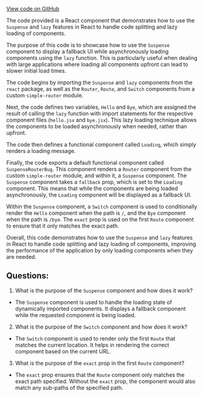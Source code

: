 [View code on GitHub](https://github.com/preactjs/preact/demo/suspense-router/index.jsx)

The code provided is a React component that demonstrates how to use the `Suspense` and `lazy` features in React to handle code splitting and lazy loading of components. 

The purpose of this code is to showcase how to use the `Suspense` component to display a fallback UI while asynchronously loading components using the `lazy` function. This is particularly useful when dealing with large applications where loading all components upfront can lead to slower initial load times. 

The code begins by importing the `Suspense` and `lazy` components from the `react` package, as well as the `Router`, `Route`, and `Switch` components from a custom `simple-router` module. 

Next, the code defines two variables, `Hello` and `Bye`, which are assigned the result of calling the `lazy` function with import statements for the respective component files (`hello.jsx` and `bye.jsx`). This lazy loading technique allows the components to be loaded asynchronously when needed, rather than upfront.

The code then defines a functional component called `Loading`, which simply renders a loading message.

Finally, the code exports a default functional component called `SuspenseRouterBug`. This component renders a `Router` component from the custom `simple-router` module, and within it, a `Suspense` component. The `Suspense` component takes a `fallback` prop, which is set to the `Loading` component. This means that while the components are being loaded asynchronously, the `Loading` component will be displayed as a fallback UI.

Within the `Suspense` component, a `Switch` component is used to conditionally render the `Hello` component when the path is `/`, and the `Bye` component when the path is `/bye`. The `exact` prop is used on the first `Route` component to ensure that it only matches the exact path.

Overall, this code demonstrates how to use the `Suspense` and `lazy` features in React to handle code splitting and lazy loading of components, improving the performance of the application by only loading components when they are needed.
## Questions: 
 1. What is the purpose of the `Suspense` component and how does it work?
- The `Suspense` component is used to handle the loading state of dynamically imported components. It displays a fallback component while the requested component is being loaded.

2. What is the purpose of the `Switch` component and how does it work?
- The `Switch` component is used to render only the first `Route` that matches the current location. It helps in rendering the correct component based on the current URL.

3. What is the purpose of the `exact` prop in the first `Route` component?
- The `exact` prop ensures that the `Route` component only matches the exact path specified. Without the `exact` prop, the component would also match any sub-paths of the specified path.
